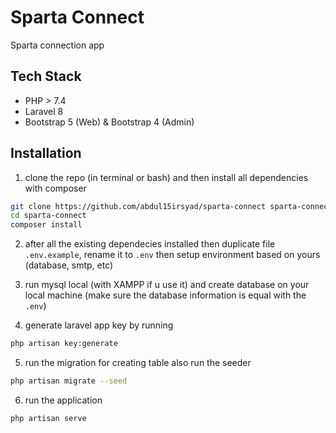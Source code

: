 # Sparta Connect
Sparta connection app

## Tech Stack
- PHP > 7.4
- Laravel 8
- Bootstrap 5 (Web) & Bootstrap 4 (Admin)


## Installation
1. clone the repo (in terminal or bash) and then install all dependencies with composer

```bash
git clone https://github.com/abdul15irsyad/sparta-connect sparta-connect
cd sparta-connect
composer install
```

2. after all the existing dependecies installed then duplicate file `.env.example`, rename it to `.env` then setup environment based on yours (database, smtp, etc)

3. run mysql local (with XAMPP if u use it) and create database on your local machine (make sure the database information is equal with the `.env`)

4. generate laravel app key by running

```bash
php artisan key:generate
```

5. run the migration for creating table also run the seeder
```bash
php artisan migrate --seed
```

6. run the application
```bash
php artisan serve
```